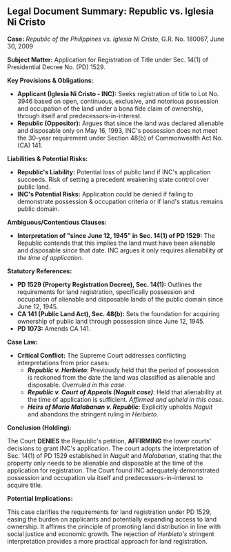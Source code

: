 ## Legal Document Summary: Republic vs. Iglesia Ni Cristo

**Case:** *Republic of the Philippines vs. Iglesia Ni Cristo*, G.R. No. 180067, June 30, 2009

**Subject Matter:**  Application for Registration of Title under Sec. 14(1) of Presidential Decree No. (PD) 1529.

**Key Provisions & Obligations:**

*   **Applicant (Iglesia Ni Cristo - INC):** Seeks registration of title to Lot No. 3946 based on open, continuous, exclusive, and notorious possession and occupation of the land under a bona fide claim of ownership, through itself and predecessors-in-interest.
*   **Republic (Oppositor):** Argues that since the land was declared alienable and disposable only on May 16, 1993, INC's possession does not meet the 30-year requirement under Section 48(b) of Commonwealth Act No. (CA) 141.

**Liabilities & Potential Risks:**

*   **Republic's Liability:** Potential loss of public land if INC's application succeeds. Risk of setting a precedent weakening state control over public land.
*   **INC's Potential Risks:** Application could be denied if failing to demonstrate possession & occupation criteria or if land's status remains public domain.

**Ambiguous/Contentious Clauses:**

*   **Interpretation of "since June 12, 1945" in Sec. 14(1) of PD 1529:** The Republic contends that this implies the land must have been alienable and disposable *since* that date. INC argues it only requires alienability *at the time of application*.

**Statutory References:**

*   **PD 1529 (Property Registration Decree), Sec. 14(1):** Outlines the requirements for land registration, specifically possession and occupation of alienable and disposable lands of the public domain since June 12, 1945.
*   **CA 141 (Public Land Act), Sec. 48(b):** Sets the foundation for acquiring ownership of public land through possession since June 12, 1945.
*   **PD 1073:** Amends CA 141.

**Case Law:**

*   **Critical Conflict:** The Supreme Court addresses conflicting interpretations from prior cases:
    *   ***Republic v. Herbieto***:  Previously held that the period of possession is reckoned from the date the land was classified as alienable and disposable. *Overruled in this case*.
    *   ***Republic v. Court of Appeals (Naguit case)***: Held that alienability at the time of application is sufficient. *Affirmed and upheld in this case*.
    *   ***Heirs of Mario Malabanan v. Republic***: Explicitly upholds *Naguit* and abandons the stringent ruling in *Herbieto*.

**Conclusion (Holding):**

The Court **DENIES** the Republic's petition, **AFFIRMING** the lower courts' decisions to grant INC's application. The court adopts the interpretation of Sec. 14(1) of PD 1529 established in *Naguit* and *Malabanan*, stating that the property only needs to be alienable and disposable at the time of the application for registration. The Court found INC adequately demonstrated possession and occupation via itself and predecessors-in-interest to acquire title.

**Potential Implications:**

This case clarifies the requirements for land registration under PD 1529, easing the burden on applicants and potentially expanding access to land ownership. It affirms the principle of promoting land distribution in line with social justice and economic growth. The rejection of *Herbieto's* stringent interpretation provides a more practical approach for land registration.
